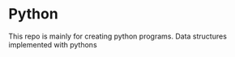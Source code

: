 # Python
This repo is mainly for creating python programs. Data structures implemented with pythons
